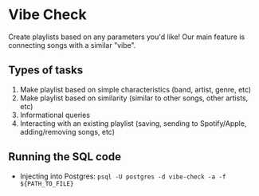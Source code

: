 # Vibe Check
Create playlists based on any parameters you'd like! Our main feature is connecting songs
with a similar "vibe".

## Types of tasks
1. Make playlist based on simple characteristics (band, artist, genre, etc)
2. Make playlist based on similarity (similar to other songs, other artists, etc)
3. Informational queries
4. Interacting with an existing playlist (saving, sending to Spotify/Apple, adding/removing songs, etc)

## Running the SQL code
- Injecting into Postgres: `psql -U postgres -d vibe-check -a -f ${PATH_TO_FILE}`